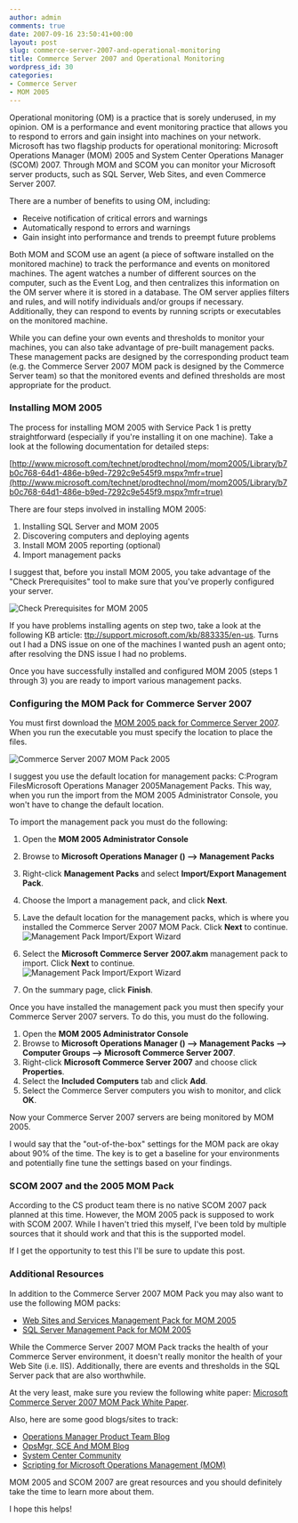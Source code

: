 ```yaml
---
author: admin
comments: true
date: 2007-09-16 23:50:41+00:00
layout: post
slug: commerce-server-2007-and-operational-monitoring
title: Commerce Server 2007 and Operational Monitoring
wordpress_id: 30
categories:
- Commerce Server
- MOM 2005
---
```


Operational monitoring (OM) is a practice that is sorely underused, in my opinion. OM is a performance and event monitoring practice that allows you to respond to errors and gain insight into machines on your network. Microsoft has two flagship products for operational monitoring: Microsoft Operations Manager (MOM) 2005 and System Center Operations Manager (SCOM) 2007. Through MOM and SCOM you can monitor your Microsoft server products, such as SQL Server, Web Sites, and even Commerce Server 2007.

There are a number of benefits to using OM, including:

  * Receive notification of critical errors and warnings
  * Automatically respond to errors and warnings
  * Gain insight into performance and trends to preempt future problems

Both MOM and SCOM use an agent (a piece of software installed on the monitored machine) to track the performance and events on monitored machines. The agent watches a number of different sources on the computer, such as the Event Log, and then centralizes this information on the OM server where it is stored in a database. The OM server applies filters and rules, and will notify individuals and/or groups if necessary. Additionally, they can respond to events by running scripts or executables on the monitored machine.

While you can define your own events and thresholds to monitor your machines, you can also take advantage of pre-built management packs. These management packs are designed by the corresponding product team (e.g. the Commerce Server 2007 MOM pack is designed by the Commerce Server team) so that the monitored events and defined thresholds are most appropriate for the product.

### Installing MOM 2005

The process for installing MOM 2005 with Service Pack 1 is pretty straightforward (especially if you're installing it on one machine). Take a look at the following documentation for detailed steps:

[http://www.microsoft.com/technet/prodtechnol/mom/mom2005/Library/b7b0c768-64d1-486e-b9ed-7292c9e545f9.mspx?mfr=true](http://www.microsoft.com/technet/prodtechnol/mom/mom2005/Library/b7b0c768-64d1-486e-b9ed-7292c9e545f9.mspx?mfr=true)

There are four steps involved in installing MOM 2005:

  1. Installing SQL Server and MOM 2005
  2. Discovering computers and deploying agents
  3. Install MOM 2005 reporting (optional)
  4. Import management packs

I suggest that, before you install MOM 2005, you take advantage of the "Check Prerequisites" tool to make sure that you've properly configured your server. 

![Check Prerequisites for MOM 2005](https://wadewegner.blob.core.windows.net/wordpress/content/binary/WindowsLiveWriter/39b63fb25a66_8E5F/image_thumb.png)

If you have problems installing agents on step two, take a look at the following KB article: [ttp://support.microsoft.com/kb/883335/en-us](http://support.microsoft.com/kb/883335/en-us). Turns out I had a DNS issue on one of the machines I wanted push an agent onto; after resolving the DNS issue I had no problems. 

Once you have successfully installed and configured MOM 2005 (steps 1 through 3) you are ready to import various management packs. 

### Configuring the MOM Pack for Commerce Server 2007

You must first download the [MOM 2005 pack for Commerce Server 2007](http://www.microsoft.com/downloads/details.aspx?FamilyID=20ac6a26-02cc-4dee-95e5-39ee6dabd751&DisplayLang=en). When you run the executable you must specify the location to place the files.

![Commerce Server 2007 MOM Pack 2005](https://wadewegner.blob.core.windows.net/wordpress/content/binary/WindowsLiveWriter/39b63fb25a66_8E5F/1_thumb.gif)

I suggest you use the default location for management packs: C:Program FilesMicrosoft Operations Manager 2005Management Packs. This way, when you run the import from the MOM 2005 Administrator Console, you won't have to change the default location.

To import the management pack you must do the following:

  1. Open the **MOM 2005 Administrator Console**
  2. Browse to **Microsoft Operations Manager (<Computer Name>) **-->** Management Packs**
  3. Right-click **Management Packs** and select **Import/Export Management Pack**.
  4. Choose the Import a management pack, and click **Next**.
  5. Lave the default location for the management packs, which is where you installed the Commerce Server 2007 MOM Pack. Click **Next** to continue.  
  ![Management Pack Import/Export Wizard](https://wadewegner.blob.core.windows.net/wordpress/content/binary/WindowsLiveWriter/39b63fb25a66_8E5F/2_thumb.gif)

  6. Select the **Microsoft Commerce Server 2007.akm** management pack to import. Click **Next** to continue.
  ![Management Pack Import/Export Wizard](https://wadewegner.blob.core.windows.net/wordpress/content/binary/WindowsLiveWriter/39b63fb25a66_8E5F/3_thumb.gif)

  7. On the summary page, click **Finish**.

Once you have installed the management pack you must then specify your Commerce Server 2007 servers. To do this, you must do the following.

  1. Open the **MOM 2005 Administrator Console**
  2. Browse to **Microsoft Operations Manager (<Computer Name>) **-->** Management Packs **-->** Computer Groups **-->** Microsoft Commerce Server 2007**.
  3. Right-click **Microsoft Commerce Server 2007** and choose click **Properties**.
  4. Select the **Included Computers** tab and click **Add**.
  5. Select the Commerce Server computers you wish to monitor, and click **OK**.

Now your Commerce Server 2007 servers are being monitored by MOM 2005.

I would say that the "out-of-the-box" settings for the MOM pack are okay about 90% of the time. The key is to get a baseline for your environments and potentially fine tune the settings based on your findings.

### SCOM 2007 and the 2005 MOM Pack

According to the CS product team there is no native SCOM 2007 pack planned at this time. However, the MOM 2005 pack is supposed to work with SCOM 2007. While I haven't tried this myself, I've been told by multiple sources that it should work and that this is the supported model.

If I get the opportunity to test this I'll be sure to update this post.

### Additional Resources

In addition to the Commerce Server 2007 MOM Pack you may also want to use the following MOM packs:

  * [Web Sites and Services Management Pack for MOM 2005](http://www.microsoft.com/downloads/details.aspx?FamilyID=53bc39b6-756b-4f01-b0d2-a8ca9751011f&DisplayLang=en)
  * [SQL Server Management Pack for
 MOM 2005](http://www.microsoft.com/downloads/details.aspx?FamilyID=79f151c7-4d98-4c2b-bf72-ec2b4ae69191&DisplayLang=en)

While the Commerce Server 2007 MOM Pack tracks the health of your Commerce Server environment, it doesn't really monitor the health of your Web Site (i.e. IIS). Additionally, there are events and thresholds in the SQL Server pack that are also worthwhile.

At the very least, make sure you review the following white paper: [Microsoft Commerce Server 2007 MOM Pack White Paper](http://www.microsoft.com/downloads/info.aspx?na=40&p=1&SrcDisplayLang=en&SrcCategoryId=&SrcFamilyId=20ac6a26-02cc-4dee-95e5-39ee6dabd751&u=http%3a%2f%2fgo.microsoft.com%2ffwlink%2f%3fLinkId%3d70629).

Also, here are some good blogs/sites to track:

  * [Operations Manager Product Team Blog](http://blogs.technet.com/momteam/default.aspx)
  * [OpsMgr, SCE And MOM Blog](http://blogs.technet.com/cliveeastwood/default.aspx)
  * [System Center Community](http://momcommunity.com/Default.aspx)
  * [Scripting for Microsoft Operations Management (MOM)](http://www.microsoft.com/technet/scriptcenter/hubs/mom.mspx)

MOM 2005 and SCOM 2007 are great resources and you should definitely take the time to learn more about them.

I hope this helps!
